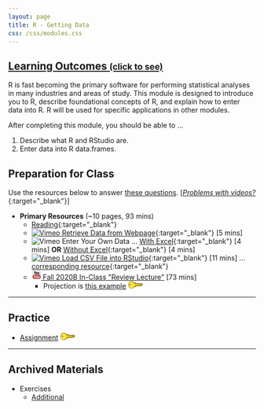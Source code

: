 ```yaml
---
layout: page
title: R - Getting Data
css: /css/modules.css
---
```


<div class="panel-group-ILOs">
  <div class="panel panel-default">
    <div class="panel-heading">
      <h2 class="panel-title">
        <a data-toggle="collapse" href="#ILOs">Learning Outcomes <small>(click to see)</small></a>
      </h2>
    </div>
    <div id="ILOs" class="panel-collapse collapse">
      <div class="panel-body">
R is fast becoming the primary software for performing statistical analyses in many industries and areas of study.  This module is designed to introduce you to R, describe foundational concepts of R, and explain how to enter data into R.  R will be used for specific applications in other modules.

<p>After completing this module, you should be able to ...</p>

<ol>
  <li>Describe what R and RStudio are.</li>
  <li>Enter data into R data.frames.</li>
</ol>
      </div>
    </div>
  </div>
</div>

## Preparation for Class

Use the resources below to answer [these questions](Prep/RData). [[*Problems with videos?*](../resources/FAQs/videos){:target="_blank"}]

* **Primary Resources** (~10 pages, 93 mins)
  * [Reading](http://derekogle.com/Book107/RData.html){:target="_blank"}
  * [![Vimeo](../img/dhovid.png) Retrieve Data from Webpage](https://vimeo.com/438639446){:target="_blank"} [5 mins]
  * ![Vimeo](../img/dhovid.png) Enter Your Own Data ... [With Excel](https://vimeo.com/user45324800/ncstats-preparedataexcel){:target="_blank"} [4 mins] **OR** [Without Excel](https://vimeo.com/user45324800/ncstats-preparedatatextfile){:target="_blank"} [4 mins]
  * [![Vimeo](../img/dhovid.png) Load CSV File into RStudio](https://vimeo.com/439307575){:target="_blank"} [11 mins] ... [corresponding resource](HO/Penguins.html#RData){:target="_blank"}
  * [![YouTube](../img/youtube.png) Fall 2020B In-Class "Review Lecture"](https://youtu.be/jAbjmXb-MS8) [73 mins]
    * Projection is [this example](CE/RData_CExmpl) [![Decoration](../img/key.png)](CE/KEY_RData_CExmpl)

----

## Practice

* [Assignment](CE/RData_CE1) [![Decoration](../img/key.png)](CE/KEY_RData_CE)

----

## Archived Materials

* Exercises
  * [Additional](CE/RData_CE2)
